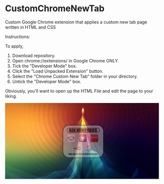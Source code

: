 # CustomChromeNewTab
Custom Google Chrome extension that applies a custom new tab page written in HTML and CSS

Instructions:

To apply,

1. Download repository.
2. Open chrome://extensions/ in Google Chrome ONLY.
3. Tick the "Developer Mode" box.
4. Click the "Load Unpacked Extension" button.
5. Select the "Chrome Custom New Tab" folder in your directory.
6. Untick the "Developer Mode" box.


Obviously, you'll want to open up the HTML File and edit the page to your liking. 

![alt text](https://github.com/ben-humphries/CustomChromeNewTab/blob/master/Screenshots/finalnewtabmenu.PNG)
